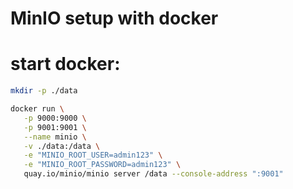 # MinIO setup with docker

# start docker:

```bash
mkdir -p ./data

docker run \
   -p 9000:9000 \
   -p 9001:9001 \
   --name minio \
   -v ./data:/data \
   -e "MINIO_ROOT_USER=admin123" \
   -e "MINIO_ROOT_PASSWORD=admin123" \
   quay.io/minio/minio server /data --console-address ":9001"
```

